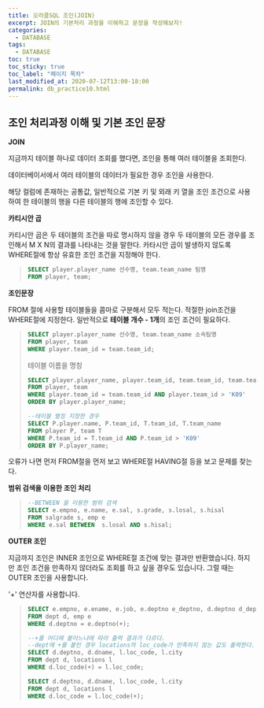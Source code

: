 ```yaml
---
title: 오라클SQL 조인(JOIN)
excerpt: JOIN의 기본처리 과정을 이해하고 문장을 작성해보자!
categories:
  - DATABASE
tags:
  - DATABASE
toc: true
toc_sticky: true
toc_label: "페이지 목차"
last_modified_at: 2020-07-12T13:00-18:00
permalink: db_practice10.html
---
```

## 조인 처리과정 이해 및 기본 조인 문장

**JOIN**

지금까지 테이블 하나로 데이터 조회를 했다면, 조인을 통해 여러 테이블을 조회한다.

데이터베이서에서 여러 테이블의 데이터가 필요한 경우 조인을 사용한다. 

해당 컬럼에 존재하는 공통값, 일반적으로 기본 키 및 외래 키 열을 조인 조건으로 사용하여 한 테이블의 행을 다른 테이블의 행에 조인할 수 있다.

**카티시안 곱**

카티시안 곱은 두 테이블의 조건을 따로 명시하지 않을 경우 두 테이블의 모든 경우를 조인해서 M X N의 결과를 나타내는 것을 말한다. 카타시안 곱이 발생하지 않도록 WHERE절에 항상 유효한 조인 조건을 지정해야 한다.

> ```sql
> SELECT player.player_name 선수명, team.team_name 팀명
> FROM player, team;
> ```

**조인문장**

FROM 절에 사용할 테이블들을 콤마로 구분해서 모두 적는다. 적절한 join조건을 WHERE절에 지정한다. 일반적으로 **테이블 개수 - 1개**의 조인 조건이 필요하다.

> ```sql
> SELECT player.player_name 선수명, team.team_name 소속팀명
> FROM player, team
> WHERE player.team_id = team.team_id;
> ```
>
> 테이블 이름을 명칭
>
> ```sql
> SELECT player.player_name, player.team_id, team.team_id, team.team_name
> FROM player, team
> WHERE player.team_id = team.team_id AND player.team_id > 'K09'
> ORDER BY player.player_name;
> 
> --테이블 별칭 지정한 경우
> SELECT P.player.name, P.team_id, T.team_id, T.team_name
> FROM player P, team T
> WHERE P.team_id = T.team_id AND P.team_id > 'K09'
> ORDER BY P.player_name;
> ```

오류가 나면 먼저 FROM절을 먼저 보고 WHERE절 HAVING절 등을 보고 문제를 찾는다.

**범위 검색을 이용한 조인 처리**

> ```sql
> --BETWEEN 을 이용한 범위 검색
> SELECT e.empno, e.name, e.sal, s.grade, s.losal, s.hisal
> FROM salgrade s, emp e
> WHERE e.sal BETWEEN  s.losal AND s.hisal;
> ```

**OUTER 조인**

지금까지 조인은 INNER 조인으로 WHERE절 조건에 맞는 결과만 반환했습니다. 하지만 조인 조건을 만족하지 않더라도 조회를 하고 싶을 경우도 있습니다. 그럴 때는 OUTER 조인을 사용합니다.

'+' 연산자를 사용합니다.

> ```sql
> SELECT e.empno, e.ename, e.job, e.deptno e_deptno, d.deptno d_deptno, d.dname
> FROM dept d, emp e
> WHERE d.deptno = e.deptno(+);
> 
> --+를 어디에 붙이느냐에 따라 출력 결과가 다르다.
> --dept에 +를 붙인 경우 locations의 loc_code가 만족하지 않는 값도 출력한다.
> SELECT d.deptno, d.dname, l.loc_code, l.city
> FROM dept d, locations l
> WHERE d.loc_code(+) = l.loc_code;
> 
> SELECT d.deptno, d.dname, l.loc_code, l.city
> FROM dept d, locations l
> WHERE d.loc_code = l.loc_code(+);
> ```

